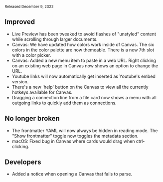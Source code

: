 <small>Released December 9, 2022</small>

## Improved

- Live Preview has been tweaked to avoid flashes of "unstyled" content while scrolling through larger documents. 
- Canvas: We have updated how colors work inside of Canvas. The six colors in the color palette are now themeable. There is a new 7th slot with a color picker.
- Canvas: Added a new menu item to paste in a web URL. Right clicking on an existing web page in Canvas now shows an option to change the URL.
- Youtube links will now automatically get inserted as Youtube's embed version.
- There's a new 'help' button on the Canvas to view all the currently hotkeys available for Canvas.
- Dragging a connection line from a file card now shows a menu with all outgoing links to quickly add them as connections.

## No longer broken  

- The frontmatter YAML will now always be hidden in reading mode. The "Show frontmatter" toggle now toggles the metadata section.
- macOS: Fixed bug in Canvas where cards would drag when ctrl-clicking.

## Developers

- Added a notice when opening a Canvas that fails to parse.
